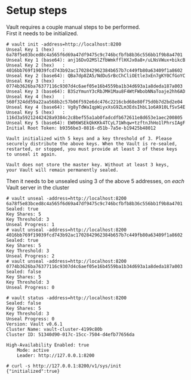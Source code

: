 # Setup steps

Vault requires a couple manual steps to be performed.   
First it needs to be initialized.

    # vault init -address=http://localhost:8200
    Unseal Key 1 (hex)   : 6a78f5e83bced8c4a565f6d69a47df9475c9c746bcfbfb8b36c556bb1f9b8a4701
    Unseal Key 1 (base64): anj16DvO2MSlZfbWmkfflHXJx0a8+/uLNsVWux+bikcB
    Unseal Key 2 (hex)   : 4016bb769f19039fcd743b92ac1702842962384b657b7c449fb80a63409f1a8602
    Unseal Key 2 (base64): QBa7dp8ZA5/NdDuSrBcChCliOEtle3xEn7gKY0CfGoYC
    Unseal Key 3 (hex)   : 0774b3626ba76377116c9307d4c6aef05e16b4559ba1b34d693a1a8deda187a003
    Unseal Key 3 (base64): B3SzYmunY3cRbJMH1Mau8F4WtFWbobNNaToaje2hh6AD
    Unseal Key 4 (hex)   : 560f324dd59a22aa568b2c57b06f592e6dc476c2216cbd68e80f75d0b7d2bd2e04
    Unseal Key 4 (base64): Vg8yTdWaIqpWiyxXsG9ZLm3EdsIhbL1o6A910LfSvS4E
    Unseal Key 5 (hex)   : 116d3a59212442428a9384c2c8bef55a1ab0fadcdfb672611e8d653e1aec200805
    Unseal Key 5 (base64): EW06WSEkQkKKk4TCyL71Whqw+tzftnJhHo1lPhrsIAgF
    Initial Root Token: b9356be3-0816-d51b-7a5e-b19425b48012

    Vault initialized with 5 keys and a key threshold of 3. Please
    securely distribute the above keys. When the Vault is re-sealed,
    restarted, or stopped, you must provide at least 3 of these keys
    to unseal it again.

    Vault does not store the master key. Without at least 3 keys,
    your Vault will remain permanently sealed.

Then it needs to be unsealed using 3 of the above 5 addresses, on *each* Vault server in the cluster

    # vault unseal -address=http://localhost:8200 6a78f5e83bced8c4a565f6d69a47df9475c9c746bcfbfb8b36c556bb1f9b8a4701
    Sealed: true
    Key Shares: 5
    Key Threshold: 3
    Unseal Progress: 1
    # vault unseal -address=http://localhost:8200 4016bb769f19039fcd743b92ac1702842962384b657b7c449fb80a63409f1a8602
    Sealed: true
    Key Shares: 5
    Key Threshold: 3
    Unseal Progress: 2
    # vault unseal -address=http://localhost:8200 0774b3626ba76377116c9307d4c6aef05e16b4559ba1b34d693a1a8deda187a003
    Sealed: false
    Key Shares: 5
    Key Threshold: 3
    Unseal Progress: 0

    # vault status -address=http://localhost:8200
    Sealed: false
    Key Shares: 5
    Key Threshold: 3
    Unseal Progress: 0
    Version: Vault v0.6.1
    Cluster Name: vault-cluster-4199c80b
    Cluster ID: 51340d90-017c-15cc-7504-d4efb77656da

    High-Availability Enabled: true
	    Mode: active
	    Leader: http://127.0.0.1:8200

    # curl -s http://127.0.0.1:8200/v1/sys/init
    {"initialized":true}
